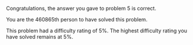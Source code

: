Congratulations, the answer you gave to problem 5 is correct.

You are the 460865th person to have solved this problem.

This problem had a difficulty rating of 5%. The highest difficulty rating you have solved remains at 5%.

